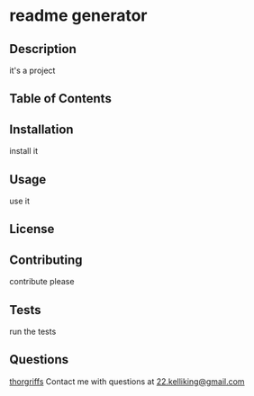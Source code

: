 # readme generator
## Description
it's a project
## Table of Contents
## Installation
install it
## Usage
use it
## License
## Contributing
contribute please
## Tests
run the tests
## Questions
[thorgriffs](https://github.com/thorgriffs)
Contact me with questions at <22.kelliking@gmail.com>